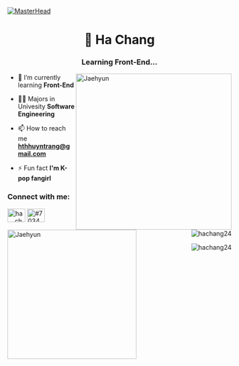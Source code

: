 [![MasterHead](https://i.pinimg.com/originals/06/1f/d4/061fd4c2a6e62334acc3c56d0eb30e6d.jpg)](https://www.facebook.com/byunbaeknaa)
<h1 align="center">🐼 Ha Chang</h1>
<h3 align="center">Learning Front-End...</h3>

<img align="right" alt="Jaehyun" width="350" src="https://i.pinimg.com/564x/72/f9/ee/72f9ee9cb76c4b52b58d00e435893b7b.jpg">

- 🌱 I’m currently learning **Front-End**

- 👩‍💻 Majors in Univesity **Software Engineering**

- 📫 How to reach me **hthhuyntrang@gmail.com**

- ⚡ Fun fact **I'm K-pop fangirl**

<div>
<h3 align="left">Connect with me:</h3>
<p align="left">
<a href="https://instagram.com/ha._.chang" target="blank"><img align="center" src="https://raw.githubusercontent.com/rahuldkjain/github-profile-readme-generator/master/src/images/icons/Social/instagram.svg" alt="ha._.chang" height="30" width="40" /></a>
<a href="https://discord.gg/#7034" target="blank"><img align="center" src="https://raw.githubusercontent.com/rahuldkjain/github-profile-readme-generator/master/src/images/icons/Social/discord.svg" alt="#7034" height="30" width="40" /></a>
</p>

<img align="left" alt="Jaehyun" width="290" src="https://i.pinimg.com/564x/56/73/4c/56734c7e4a577a5374a69593cfef30b8.jpg" alt="hachang24">
</div>

<p>&nbsp;
<img align="right" src="https://github-readme-stats.vercel.app/api?username=hachang24&show_icons=true&locale=en" alt="hachang24" /></p>

<p><img align="right" src="https://github-readme-stats.vercel.app/api/top-langs?username=hachang24&show_icons=true&locale=en&layout=compact" alt="hachang24" /></p>

